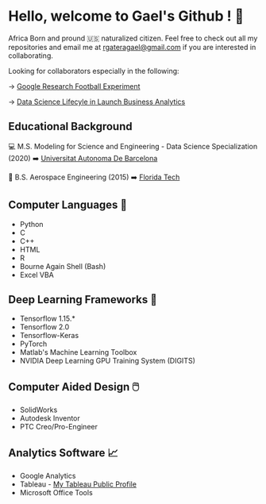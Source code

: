 # Hello, welcome to Gael's Github ! :vulcan_salute:

<!--
**GateraGael/GateraGael** is a ✨ _special_ ✨ repository because its `README.md` (this file) appears on your GitHub profile.
--> 

Africa Born and pround :us: naturalized citizen.
Feel free to check out all my repositories and email me at rgateragael@gmail.com if you are interested in collaborating.

Looking for collaborators especially in the following:

-> [Google Research Football Experiment](https://github.com/GateraGael/Google-Research-Football-Environment-Experiment)

-> [Data Science Lifecyle in Launch Business Analytics](https://github.com/GateraGael/Data-Science-Life-cycle-in-Launch-Business-Analytics)


## Educational Background
:computer: M.S. Modeling for Science and Engineering - Data Science Specialization (2020)
:arrow_right: [Universitat Autonoma De Barcelona](https://www.uab.cat/web/estudiar/l-oferta-de-masters-oficials/informacio-general/modelitzacio-per-a-la-ciencia-i-l-enginyeria-/-modelling-for-science-and-engineering-1096480139517.html?param1=1307112830469)

:rocket: B.S. Aerospace Engineering (2015)
:arrow_right: [Florida Tech](https://www.fit.edu/programs/aerospace-engineering-bs/) 

## Computer Languages :snake:

* Python 
* C
* C++
* HTML
* R
* Bourne Again Shell (Bash)
* Excel VBA

## Deep Learning Frameworks :brain:

* Tensorflow 1.15.*
* Tensorflow 2.0
* Tensorflow-Keras
* PyTorch
* Matlab's Machine Learning Toolbox
* NVIDIA Deep Learning GPU Training System (DIGITS) 

##  Computer Aided Design :computer_mouse:

* SolidWorks
* Autodesk Inventor
* PTC Creo/Pro-Engineer

## Analytics Software 📈

* Google Analytics
* Tableau - [My Tableau Public Profile](https://public.tableau.com/profile/gael.gatera#!/)
* Microsoft Office Tools



